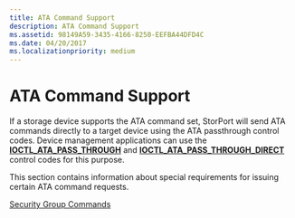```yaml
---
title: ATA Command Support
description: ATA Command Support
ms.assetid: 98149A59-3435-4166-8250-EEFBA44DFD4C
ms.date: 04/20/2017
ms.localizationpriority: medium
---
```


# ATA Command Support


If a storage device supports the ATA command set, StorPort will send ATA commands directly to a target device using the ATA passthrough control codes. Device management applications can use the [**IOCTL\_ATA\_PASS\_THROUGH**](/windows-hardware/drivers/ddi/ntddscsi/ni-ntddscsi-ioctl_ata_pass_through) and [**IOCTL\_ATA\_PASS\_THROUGH\_DIRECT**](/windows-hardware/drivers/ddi/ntddscsi/ni-ntddscsi-ioctl_ata_pass_through_direct) control codes for this purpose.

This section contains information about special requirements for issuing certain ATA command requests.

[Security Group Commands](security-group-commands.md)

 

